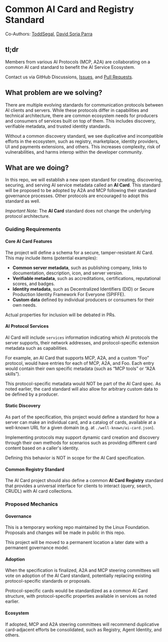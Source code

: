 # Common AI Card and Registry Standard

Co-Authors: [ToddSegal](https://github.com/ToddSegal), [David Soria Parra](https://github.com/dsp-ant)

## tl;dr

Members from various AI Protocols (MCP, A2A) are collaborating on a common AI card standard to benefit the AI Service Ecosystem.

Contact us via GitHub Discussions, [Issues](https://github.com/Agent-Card/ai-card/issues), and [Pull Requests](https://github.com/Agent-Card/ai-card/pulls).

## What problem are we solving?

There are multiple evolving standards for communication protocols between AI clients and servers. While these protocols differ in capabilities and technical architecture, there are common ecosystem needs for producers and consumers of services built on top of them. This includes discovery, verifiable metadata, and trusted identity standards.

Without a common discovery standard, we see duplicative and incompatible efforts in the ecosystem, such as registry, marketplace, identity providers, UI and payments extensions, and others. This increases complexity, risk of vulnerabilities, and harms interop within the developer community.

## What are we doing?

In this repo, we will establish a new open standard for creating, discovering, securing, and serving AI service metadata called an **AI Card**. This standard will be proposed to be adopted by A2A and MCP following their standard governance processes. Other protocols are encouraged to adopt this standard as well.

*Important Note:* The **AI Card** standard does not change the underlying protocol architecture.

### Guiding Requirements

#### Core AI Card Features

The project will define a schema for a secure, tamper-resistant AI Card. This may include items (potential examples):

* **Common server metadata**, such as publishing company, links to documentation, description, icon, and server version.
* **Verifiable metadata**, such as accreditations, certifications, reputational scores, and badges.
* **Identity metadata**, such as Decentralized Identifiers (DID) or Secure Production Identity Framework For Everyone (SPIFFE).
* **Custom data** defined by individual producers or consumers for their own needs.

Actual properties for inclusion will be debated in PRs.

#### AI Protocol Services

AI Card will include `services` information indicating which AI protocols the server supports, their network addresses, and protocol-specific extension metadata such as capabilities.

For example, an AI Card that supports MCP, A2A, and a custom “Foo” protocol, would have entries for each of MCP, A2A, and Foo. Each entry would contain their own specific metadata (such as “MCP tools” or “A2A skills”).

This protocol-specific metadata would NOT be part of the AI Card spec. As noted earlier, the card standard will also allow for arbitrary custom data to be defined by a producer.

#### Static Discovery

As part of the specification, this project would define a standard for how a server can make an individual card, and a catalog of cards, available at a well-known URL for a given domain (e.g. at `./well-known/ai-card.json`).

Implementing protocols may support dynamic card creation and discovery through their own methods for scenarios such as providing different card content based on a caller's identity.

Defining this behavior is NOT in scope for the AI Card specification.

#### Common Registry Standard

The AI Card project should also define a common **AI Card Registry** standard that provides a universal interface for clients to interact (query, search, CRUDL) with AI card collections.

### Proposed Mechanics

#### Governance

This is a temporary working repo maintained by the Linux Foundation. Proposals and changes will be made in public in this repo.

This project will be moved to a permanent location a later date with a permanent governance model.

#### Adoption

When the specification is finalized, A2A and MCP steering committees will vote on adoption of the AI Card standard, potentially replacing existing protocol-specific standards or proposals.

Protocol-specific cards would be standardized as a common AI Card structure, with protocol-specific properties available in services as noted earlier.

#### Ecosystem

If adopted, MCP and A2A steering committees will recommend duplicative card-adjacent efforts be consolidated, such as Registry, Agent Identity, and others.
